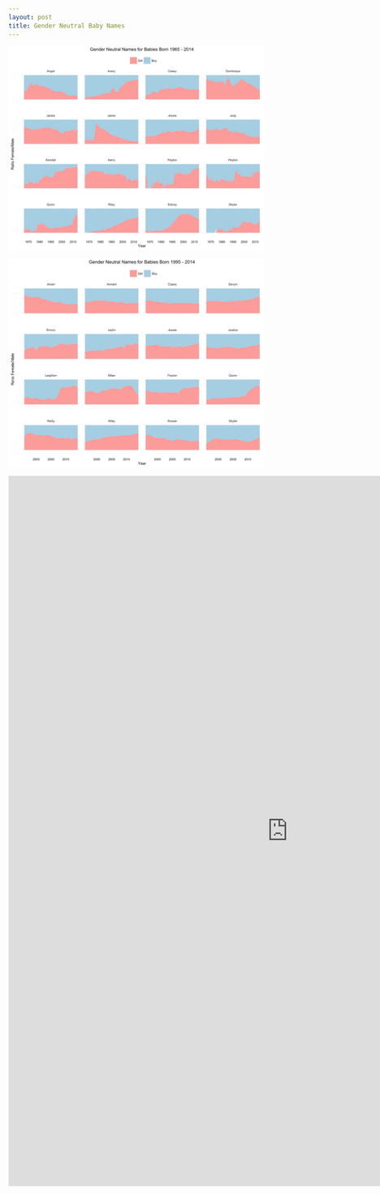 ```yaml
---
layout: post
title: Gender Neutral Baby Names
---
```



![](/img/babynames1965.jpg)

![](/img/babynames1995.jpg)


<iframe 
src="https://apapiu.shinyapps.io/baby_names/" 
style="border: none; width: 1100px; height: 1400px">
</iframe>

